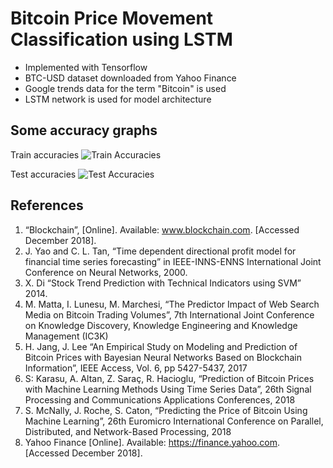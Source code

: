 # Bitcoin Price Movement Classification using LSTM

* Implemented with Tensorflow 
* BTC-USD dataset downloaded from Yahoo Finance 
* Google trends data for the term "Bitcoin" is used 
* LSTM network is used for model architecture 

## Some accuracy graphs

Train accuracies
![Train Accuracies](https://raw.githubusercontent.com/GorkemP/Data-Science-Tutorials/master/BitcoinPricePrediction/images/train_accuracy.svg?sanitize=true)

Test accuracies
![Test Accuracies](https://raw.githubusercontent.com/GorkemP/Data-Science-Tutorials/master/BitcoinPricePrediction/images/test_Accuracy.svg?sanitize=true)

## References

1. “Blockchain”, [Online]. Available: www.blockchain.com. [Accessed December 2018].
2. J. Yao and C. L. Tan, “Time dependent directional profit model for financial time series forecasting” in IEEE-INNS-ENNS International Joint Conference on Neural Networks, 2000.
3. X. Di “Stock Trend Prediction with Technical Indicators using SVM” 2014.
4. M. Matta, I. Lunesu, M. Marchesi, “The Predictor Impact of Web Search Media on Bitcoin Trading Volumes”, 7th International Joint Conference on Knowledge Discovery, Knowledge Engineering and Knowledge Management (IC3K)
5. H. Jang, J. Lee “An Empirical Study on Modeling and Prediction of Bitcoin Prices with Bayesian Neural Networks Based on Blockchain Information”, IEEE Access, Vol. 6, pp 5427-5437, 2017
6. S: Karasu, A. Altan, Z. Saraç, R. Hacioglu, “Prediction of Bitcoin Prices with Machine Learning Methods Using Time Series Data”, 26th Signal Processing and Communications Applications Conferences, 2018
7. S. McNally, J. Roche, S. Caton, “Predicting the Price of Bitcoin Using Machine Learning”, 26th Euromicro International Conference on Parallel, Distributed, and Network-Based Processing, 2018
8. Yahoo Finance [Online]. Available: https://finance.yahoo.com. [Accessed December 2018].
